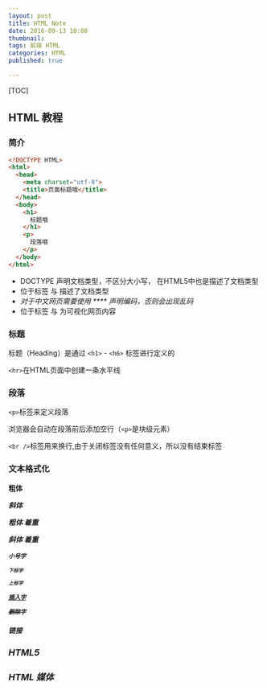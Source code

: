 ```yaml
---
layout: post
title: HTML Note
date: 2016-09-13 10:08
thumbnail:
tags: 前端 HTML
categories: HTML
published: true

---
```

[TOC]

## HTML 教程

### 简介

``` html
<!DOCTYPE HTML>
<html>
  <head>
    <meta charset="utf-8">
    <title>页面标题哦</title>
  </head>
  <body>
    <h1>
      标题哦
    </h1>
    <p>
      段落哦
    </p>
  </body>
</html>
```

- DOCTYPE 声明文档类型，不区分大小写，<!DOCTYPE html> 在HTML5中也是描述了文档类型
- 位于标签 <html> 与 </html> 描述了文档类型
- *对于中文网页需要使用 \*\*\*\* 声明编码，否则会出现乱码*
- 位于标签 <body> 与 </body> 为可视化网页内容

 ### 标题

标题（Heading）是通过 `<h1>` - `<h6>` 标签进行定义的

`<hr>`在HTML页面中创建一条水平线

### 段落

`<p>`标签来定义段落

浏览器会自动在段落前后添加空行（`<p>`是块级元素）

`<br />`标签用来换行,由于关闭标签没有任何意义，所以没有结束标签

### 文本格式化

<b> 粗体

<i> 斜体

<strong> 粗体 着重

<em>  斜体 着重

<small> 小号字

<sub> 下标字

<sup> 上标字

<ins> 插入字

<del> 删除字

### 链接





## HTML5

## HTML 媒体



